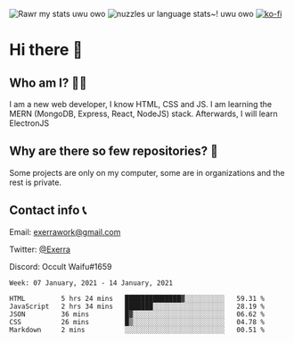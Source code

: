 ![Rawr my stats uwu owo](https://github-readme-stats.vercel.app/api?username=Exerra&show_icons=true&theme=buefy)
![nuzzles ur language stats~! uwu owo](https://github-readme-stats.vercel.app/api/top-langs/?username=Exerra&layout=compact)
[![ko-fi](https://www.ko-fi.com/img/githubbutton_sm.svg)](https://ko-fi.com/X8X130H96)
# Hi there 👋
## Who am I? 🙋‍♀️
I am a new web developer, I know HTML, CSS and JS. I am learning the MERN (MongoDB, Express, React, NodeJS) stack. Afterwards, I will learn ElectronJS
## Why are there so few repositories? 🤔
Some projects are only on my computer, some are in organizations and the rest is private.
## Contact info 📞
Email: [exerrawork@gmail.com](mailto:exerrawork@gmail.com)

Twitter: [@Exerra](https://twitter.com/exerra)

Discord: Occult Waifu#1659

<!--START_SECTION:waka-->
```text
Week: 07 January, 2021 - 14 January, 2021

HTML         5 hrs 24 mins   ██████████████▓░░░░░░░░░░   59.31 % 
JavaScript   2 hrs 34 mins   ███████░░░░░░░░░░░░░░░░░░   28.19 % 
JSON         36 mins         █▓░░░░░░░░░░░░░░░░░░░░░░░   06.62 % 
CSS          26 mins         █▒░░░░░░░░░░░░░░░░░░░░░░░   04.78 % 
Markdown     2 mins          ░░░░░░░░░░░░░░░░░░░░░░░░░   00.51 % 
```
<!--END_SECTION:waka-->
